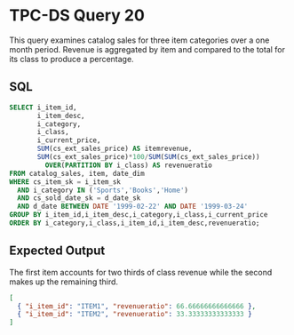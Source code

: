 # TPC-DS Query 20

This query examines catalog sales for three item categories over a one month
period. Revenue is aggregated by item and compared to the total for its class to
produce a percentage.

## SQL
```sql
SELECT i_item_id,
       i_item_desc,
       i_category,
       i_class,
       i_current_price,
       SUM(cs_ext_sales_price) AS itemrevenue,
       SUM(cs_ext_sales_price)*100/SUM(SUM(cs_ext_sales_price))
         OVER(PARTITION BY i_class) AS revenueratio
FROM catalog_sales, item, date_dim
WHERE cs_item_sk = i_item_sk
  AND i_category IN ('Sports','Books','Home')
  AND cs_sold_date_sk = d_date_sk
  AND d_date BETWEEN DATE '1999-02-22' AND DATE '1999-03-24'
GROUP BY i_item_id,i_item_desc,i_category,i_class,i_current_price
ORDER BY i_category,i_class,i_item_id,i_item_desc,revenueratio;
```

## Expected Output
The first item accounts for two thirds of class revenue while the second makes
up the remaining third.
```json
[
  { "i_item_id": "ITEM1", "revenueratio": 66.66666666666666 },
  { "i_item_id": "ITEM2", "revenueratio": 33.33333333333333 }
]
```
